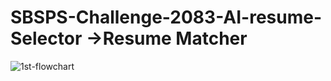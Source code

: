 # SBSPS-Challenge-2083-AI-resume-Selector ->Resume Matcher

![1st-flowchart](https://user-images.githubusercontent.com/41298650/86538214-3ce24600-bf12-11ea-8d58-e739ec71998b.png)
